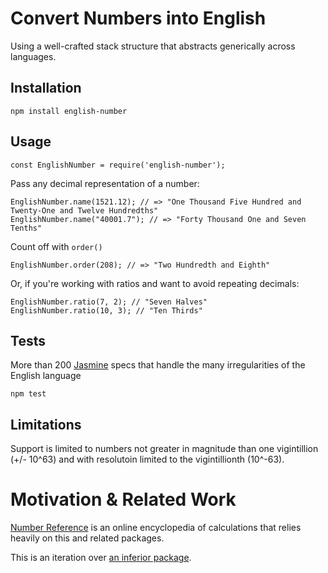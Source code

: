 # Convert Numbers into English

Using a well-crafted stack structure that abstracts generically across languages.

## Installation

```
npm install english-number
```

## Usage

```
const EnglishNumber = require('english-number');
```

Pass any decimal representation of a number:

```
EnglishNumber.name(1521.12); // => "One Thousand Five Hundred and Twenty-One and Twelve Hundredths"
EnglishNumber.name("40001.7"); // => "Forty Thousand One and Seven Tenths"
```

Count off with `order()`

```
EnglishNumber.order(208); // => "Two Hundredth and Eighth"
```

Or, if you're working with ratios and want to avoid repeating decimals:

```
EnglishNumber.ratio(7, 2); // "Seven Halves"
EnglishNumber.ratio(10, 3); // "Ten Thirds"
```

## Tests

More than 200 [Jasmine](https://jasmine.github.io) specs that handle the many irregularities of the English language

```
npm test
```

## Limitations

Support is limited to numbers not greater in magnitude than one vigintillion (+/- 10^63) and with resolutoin limited to the vigintillionth (10^-63).

# Motivation & Related Work

[Number Reference](www.number-reference.com) is an online encyclopedia of calculations that relies heavily on this and related packages.

This is an iteration over [an inferior package](https://github.com/number-reference/number-to-english).
